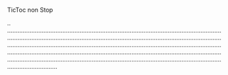 TicToc non Stop

..
.........................................................................................................................................................................................................................................................................................................................................................................................................................................................................................................................................................................................................................................................................
